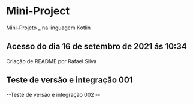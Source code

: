 # Mini-Project
Mini-Projeto _ na linguagem Kotlin


## Acesso do dia 16 de setembro de 2021 ás 10:34 
Criação de README por Rafael Silva 

## Teste de versão e integração 001

--Teste de versão e integração 002 --


